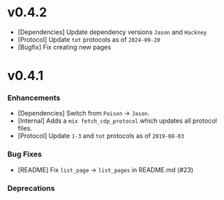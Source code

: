 # v0.4.2

- [Dependencies] Update dependency versions `Jason` and `Hackney`
- [Protocol] Update `tot` protocols as of `2024-09-20`
- [Bugfix] Fix creating new pages

# v0.4.1

### Enhancements

- [Dependencies] Switch from `Poison` -> `Jason`.
- [Internal] Adds a `mix fetch_cdp_protocol` which updates all protocol files.
- [Protocol] Update `1-3` and `tot` protocols as of `2019-08-03`

### Bug Fixes

- [README] Fix `list_page` -> `list_pages` in README.md (#23)

### Deprecations

